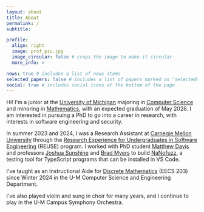 ```yaml
---
layout: about
title: About
permalink: /
subtitle:

profile:
  align: right
  image: prof_pic.jpg
  image_circular: false # crops the image to make it circular
  more_info: >

news: true # includes a list of news items
selected_papers: false # includes a list of papers marked as "selected={true}"
social: true # includes social icons at the bottom of the page
---
```


Hi! I'm a junior at the [University of Michigan](https://www.engin.umich.edu/) majoring in [Computer Science](https://cse.engin.umich.edu/) and minoring in [Mathematics](https://lsa.umich.edu/math), with an expected graduation of May 2026. I am interested in pursuing a PhD to go into a career in research, with interests in software engineering and security.

In summer 2023 and 2024, I was a Research Assistant at [Carnegie Mellon University](https://s3d.cmu.edu/) through the [Research Experience for Undergraduates in Software Engineering](https://www.cmu.edu/scs/s3d/reuse/) (REUSE) program. I worked with PhD student [Matthew Davis](https://cmumatt.github.io/) and professors [Joshua Sunshine](https://www.cs.cmu.edu/~jssunshi/) and [Brad Myers](https://www.cs.cmu.edu/~bam/) to build [NaNofuzz](https://marketplace.visualstudio.com/items?itemName=penrose.nanofuzz), a testing tool for TypeScript programs that can be installed in VS Code.

I've taught as an Instructional Aide for [Discrete Mathematics](https://ece.engin.umich.edu/academics/course-information/course-descriptions/eecs-203/) (EECS 203) since Winter 2024 in the U-M Computer Science and Engineering Department.

I've also played violin and sung in choir for many years, and I continue to play in the U-M Campus Symphony Orchestra.
